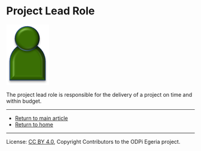 <!-- SPDX-License-Identifier: CC-BY-4.0 -->
<!-- Copyright Contributors to the ODPi Egeria project. -->

# Project Lead Role

![Icon](project-lead-role.png)

The project lead role is responsible for the delivery of
a project on time and within budget.




----
* [Return to main article](.)
* [Return to home](..)

----
License: [CC BY 4.0](https://creativecommons.org/licenses/by/4.0/),
Copyright Contributors to the ODPi Egeria project.